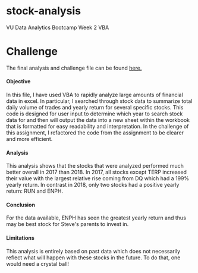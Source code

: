 # stock-analysis
VU Data Analytics Bootcamp Week 2 VBA

# Challenge

The final analysis and challenge file can be found [here.](green_stocks-Challenge.xlsm)

#### Objective
In this file, I have used VBA to rapidly analyze large amounts of financial data in excel. In particular, I searched through stock data to summarize total daily volume of trades and yearly return for several specific stocks. This code is designed for user input to determine which year to search stock data for and then will output the data into a new sheet within the workbook that is formatted for easy readability and interpretation. In the challenge of this assignment, I refactored the code from the assignment to be clearer and more efficient.

#### Analysis
This analysis shows that the stocks that were analyzed performed much better overall in 2017 than 2018. In 2017, all stocks except TERP increased their value with the largest relative rise coming from DQ which had a 199% yearly return. In contrast in 2018, only two stocks had a positive yearly return: RUN and ENPH. 

#### Conclusion
For the data available, ENPH has seen the greatest yearly return and thus may be best stock for Steve's parents to invest in.

#### Limitations
This analysis is entirely based on past data which does not necessarily reflect what will happen with these stocks in the future. To do that, one would need a crystal ball!
